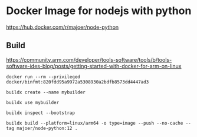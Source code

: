 # Docker Image for nodejs with python

https://hub.docker.com/r/majoer/node-python

## Build

https://community.arm.com/developer/tools-software/tools/b/tools-software-ides-blog/posts/getting-started-with-docker-for-arm-on-linux

```
docker run --rm --privileged docker/binfmt:820fdd95a9972a5308930a2bdfb8573dd4447ad3

buildx create --name mybuilder

buildx use mybuilder

buildx inspect --bootstrap

buildx build --platform=linux/arm64 -o type=image --push --no-cache --tag majoer/node-python:12 .
```